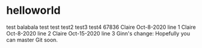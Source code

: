 # helloworld
test
balabala test
test
test2
test3
test4
67836
Claire Oct-8-2020 line 1
Claire Oct-8-2020 line 2
Claire Oct-15-2020 line 3
Ginn's change: Hopefully you can master Git soon.